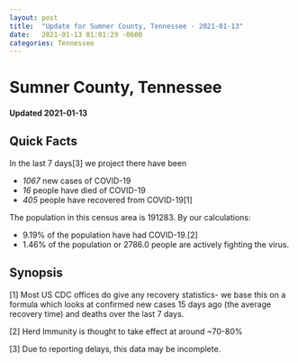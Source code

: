 ```yaml
---
layout: post
title:  "Update for Sumner County, Tennessee - 2021-01-13"
date:   2021-01-13 01:01:29 -0600
categories: Tennessee
---
```


# Sumner County, Tennessee
#### Updated 2021-01-13

## Quick Facts

In the last 7 days[3] we project there have been
- *1067* new cases of COVID-19
- *16* people have died of COVID-19
- *405* people have recovered from COVID-19[1]

The population in this census area is 191283. By our calculations:
- 9.19% of the population have had COVID-19.[2]
- 1.46% of the population or 2786.0 people are actively fighting the virus.

## Synopsis




[1] Most US CDC offices do give any recovery statistics- we base this on a formula which looks at confirmed new cases
15 days ago (the average recovery time) and deaths over the last 7 days.

[2] Herd Immunity is thought to take effect at around ~70-80%

[3] Due to reporting delays, this data may be incomplete.
 
    
